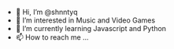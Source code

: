 - 👋 Hi, I’m @shnntyq
- 👀 I’m interested in Music and Video Games
- 🌱 I’m currently learning Javascript and Python
- 📫 How to reach me ...

<!---
shnntyq/shnntyq is a ✨ special ✨ repository because its `README.md` (this file) appears on your GitHub profile.
You can click the Preview link to take a look at your changes.
--->

